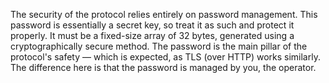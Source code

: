 The security of the protocol relies entirely on password management. This password is essentially a secret key, so treat it as such and protect it properly. It must be a fixed-size array of 32 bytes, generated using a cryptographically secure method. The password is the main pillar of the protocol's safety — which is expected, as TLS (over HTTP) works similarly. The difference here is that the password is managed by you, the operator.
